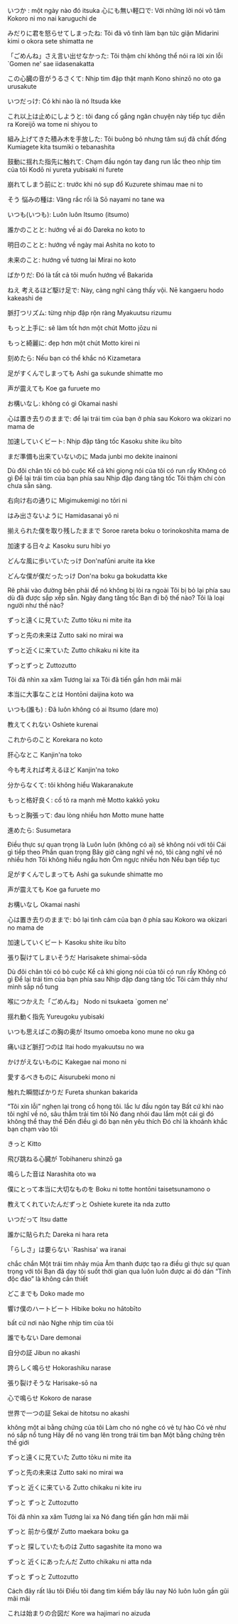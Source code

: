 いつか : một ngày nào đó
itsuka
心にも無い軽口で: Với những lời nói vô tâm
Kokoro ni mo nai karuguchi de

みだりに君を怒らせてしまったね: Tôi đã vô tình làm bạn tức giận
Midarini kimi o okora sete shimatta ne

「ごめんね」さえ言い出せなかった: Tôi thậm chí không thể nói ra lời xin lỗi
`Gomen ne' sae iidasenakatta

この心臓の音がうるさくて: Nhịp tim đập thật mạnh
Kono shinzō no oto ga urusakute

いつだっけ: Có khi nào là nó
Itsuda kke

これ以上は止めにしようと: tôi đang cố gắng ngăn chuyện này tiếp tục diễn ra
Koreijō wa tome ni shiyou to

組み上げてきた積み木を手放した: Tôi buông bỏ nhưng tâm sưj đã chất đống
Kumiagete kita tsumiki o tebanashita

鼓動に揺れた指先に触れて: Chạm đầu ngón tay đang run lắc theo nhịp tim của tôi
Kodō ni yureta yubisaki ni furete

崩れてしまう前にと: trước khi nó sụp đổ
Kuzurete shimau mae ni to

そう 悩みの種は: Vâng rắc rối là
Sō nayami no tane wa

いつも(いつも): Luôn luôn
Itsumo (itsumo)

誰かのことと: hướng về ai đó
Dareka no koto to

明日のことと: hướng về ngày mai
Ashita no koto to

未来のこと: hướng về tương lai
Mirai no koto

ばかりだ: Đó là tất cả tôi muốn hướng về
Bakarida

ねえ 考えるほど駆け足で: Này, càng nghĩ càng thấy vội.
Nē kangaeru hodo kakeashi de

脈打つリズム: từng nhịp đập rộn ràng
Myakuutsu rizumu

もっと上手に: sẽ làm tốt hơn một chút
Motto jōzu ni

もっと綺麗に: đẹp hơn một chút
Motto kirei ni

刻めたら: Nếu bạn có thể khắc nó
Kizametara

足がすくんでしまっても
Ashi ga sukunde shimatte mo

声が震えても
Koe ga furuete mo

お構いなし: không có gì
Okamai nashi

心は置き去りのままで: để lại trái tim của bạn ở phía sau
Kokoro wa okizari no mama de

加速していくビート: Nhịp đập tăng tốc
Kasoku shite iku bīto

まだ準備も出来ていないのに
Mada junbi mo dekite inainoni

Dù đôi chân tôi có bỏ cuộc
Kể cả khi giọng nói của tôi có run rẩy
Không có gì
Để lại trái tim của bạn phía sau
Nhịp đập đang tăng tốc
Tôi thậm chí còn chưa sẵn sàng.

右向け右の通りに
Migimukemigi no tōri ni

はみ出さないように
Hamidasanai yō ni

揃えられた僕を取り残したままで
Soroe rareta boku o torinokoshita mama de

加速する日々よ
Kasoku suru hibi yo

どんな風に歩いていたっけ
Don'nafūni aruite ita kke

どんな僕が僕だったっけ
Don'na boku ga bokudatta kke

Rẽ phải vào đường bên phải
để nó không bị lòi ra ngoài
Tôi bị bỏ lại phía sau dù đã được sắp xếp sẵn.
Ngày đang tăng tốc
Bạn đi bộ thế nào?
Tôi là loại người như thế nào?

ずっと遠くに見ていた
Zutto tōku ni mite ita

ずっと先の未来は
Zutto saki no mirai wa

ずっと近くに来ていた
Zutto chikaku ni kite ita

ずっとずっと
Zuttozutto

Tôi đã nhìn xa xăm
Tương lai xa
Tôi đã tiến gần hơn
mãi mãi

本当に大事なことは
Hontōni daijina koto wa

いつも(誰も) : Đã luôn không có ai
Itsumo (dare mo)

教えてくれない
Oshiete kurenai

これからのこと
Korekara no koto

肝心なとこ
Kanjin'na toko

今も考えれば考えるほど
Kanjin'na toko

分からなくて: tôi không hiểu
Wakaranakute

もっと格好良く: cố tỏ ra mạnh mẽ
Motto kakkō yoku

もっと胸張って: đau lòng nhiều hơn
Motto mune hatte

進めたら:
Susumetara

Điều thực sự quan trọng là
Luôn luôn (không có ai)
sẽ không nói với tôi
Cái gì tiếp theo
Phần quan trọng
Bây giờ càng nghĩ về nó, tôi càng nghĩ về nó nhiều hơn
Tôi không hiểu
ngầu hơn
Ôm ngực nhiều hơn
Nếu bạn tiếp tục

足がすくんでしまっても
Ashi ga sukunde shimatte mo

声が震えても
Koe ga furuete mo

お構いなし
Okamai nashi

心は置き去りのままで: bỏ lại tình cảm của bạn ở phía sau
Kokoro wa okizari no mama de

加速していくビート
Kasoku shite iku bīto

張り裂けてしまいそうだ
Harisakete shimai-sōda

Dù đôi chân tôi có bỏ cuộc
Kể cả khi giọng nói của tôi có run rẩy
Không có gì
Để lại trái tim của bạn phía sau
Nhịp đập đang tăng tốc
Tôi cảm thấy như mình sắp nổ tung

喉につかえた「ごめんね」
Nodo ni tsukaeta `gomen ne'

揺れ動く指先
Yureugoku yubisaki

いつも思えばこの胸の奥が
Itsumo omoeba kono mune no oku ga

痛いほど脈打つのは
Itai hodo myakuutsu no wa

かけがえないものに
Kakegae nai mono ni

愛するべきものに
Aisurubeki mono ni

触れた瞬間ばかりだ
Fureta shunkan bakarida

“Tôi xin lỗi” nghẹn lại trong cổ họng tôi.
lắc lư đầu ngón tay
Bất cứ khi nào tôi nghĩ về nó, sâu thẳm trái tim tôi
Nó đang nhói đau lắm
một cái gì đó không thể thay thế
Đến điều gì đó bạn nên yêu thích
Đó chỉ là khoảnh khắc bạn chạm vào tôi

きっと
Kitto

飛び跳ねる心臓が
Tobihaneru shinzō ga

鳴らした音は
Narashita oto wa

僕にとって本当に大切なものを
Boku ni totte hontōni taisetsunamono o

教えてくれていたんだずっと
Oshiete kurete ita nda zutto

いつだって
Itsu datte

誰かに貼られた
Dareka ni hara reta

「らしさ」は要らない
`Rashisa' wa iranai

chắc chắn
Một trái tim nhảy múa
Âm thanh được tạo ra
điều gì thực sự quan trọng với tôi
Bạn đã dạy tôi suốt thời gian qua
luôn luôn
được ai đó dán
“Tính độc đáo” là không cần thiết

どこまでも
Doko made mo

響け僕のハートビート
Hibike boku no hātobīto

bất cứ nơi nào
Nghe nhịp tim của tôi

誰でもない
Dare demonai

自分の証
Jibun no akashi

誇らしく鳴らせ
Hokorashiku narase

張り裂けそうな
Harisake-sō na

心で鳴らせ
Kokoro de narase

世界で一つの証
Sekai de hitotsu no akashi

không một ai
bằng chứng của tôi
Làm cho nó nghe có vẻ tự hào
Có vẻ như nó sắp nổ tung
Hãy để nó vang lên trong trái tim bạn
Một bằng chứng trên thế giới

ずっと遠くに見ていた
Zutto tōku ni mite ita

ずっと先の未来は
Zutto saki no mirai wa

ずっと 近くに来ている
Zutto chikaku ni kite iru

ずっと ずっと
Zuttozutto

Tôi đã nhìn xa xăm
Tương lai xa
Nó đang tiến gần hơn
mãi mãi

ずっと 前から僕が
Zutto maekara boku ga

ずっと 探していたものは
Zutto sagashite ita mono wa

ずっと 近くにあったんだ
Zutto chikaku ni atta nda

ずっと ずっと
Zuttozutto

Cách đây rất lâu tôi
Điều tôi đang tìm kiếm bấy lâu nay
Nó luôn luôn gần gũi
mãi mãi

これは始まりの合図だ
Kore wa hajimari no aizuda
